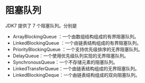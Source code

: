 # 阻塞队列



JDK7 提供了 7 个阻塞队列。分别是

* ArrayBlockingQueue ：一个由数组结构组成的有界阻塞队列。
* LinkedBlockingQueue ：一个由链表结构组成的有界阻塞队列。
* PriorityBlockingQueue ：一个支持优先级排序的无界阻塞队列。
* DelayQueue：一个使用优先级队列实现的无界阻塞队列。
* SynchronousQueue：一个不存储元素的阻塞队列。
* LinkedTransferQueue：一个由链表结构组成的无界阻塞队列。
* LinkedBlockingDeque：一个由链表结构组成的双向阻塞队列。